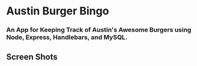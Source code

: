 
# Austin Burger Bingo

### An App for Keeping Track of Austin's Awesome Burgers using Node, Express, Handlebars, and MySQL.

## Screen Shots

